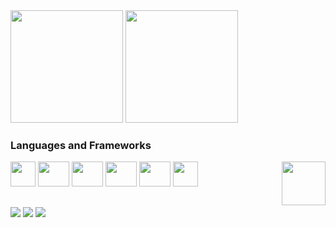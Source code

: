 <div>
  <img height="180em" src="https://github-readme-stats.vercel.app/api?username=pedrobarroso-n&show_icons=true&theme=radical" />
  <img height="180em" src="https://github-readme-stats.vercel.app/api/top-langs/?username=pedrobarroso-n&layout=compact&theme=radical" />
</div>

<h3>Languages and Frameworks</h3>
<div>
    <img height="40" src="https://cdn.jsdelivr.net/gh/devicons/devicon@latest/icons/html5/html5-original.svg" />
    <img height="40" width="50" src="https://cdn.jsdelivr.net/gh/devicons/devicon@latest/icons/css3/css3-original.svg" />
    <img height="40" width="50" src="https://cdn.jsdelivr.net/gh/devicons/devicon@latest/icons/javascript/javascript-original.svg" />
    <img height="40" width="50" src="https://cdn.jsdelivr.net/gh/devicons/devicon@latest/icons/git/git-original.svg" />  
    <img height="40" width="50" src="https://cdn.jsdelivr.net/gh/devicons/devicon@latest/icons/python/python-original.svg" />
    <img height="40" src="https://cdn.jsdelivr.net/gh/devicons/devicon@latest/icons/react/react-original.svg" /> 
    <img align="right" height="70" src="https://media4.giphy.com/media/v1.Y2lkPTc5MGI3NjExMmRpMmEwNTEzdHYwandwY3R2eHAyN25ja2RsdzY0eXpsZXU1cTRudiZlcD12MV9pbnRlcm5hbF9naWZfYnlfaWQmY3Q9Zw/3oEduUkR13701mndnO/giphy.webp" />
</div>

##

<div>
  <a href="https://www.linkedin.com/in/pedrobarroso-n/">
    <img src="https://img.shields.io/badge/LinkedIn-0747a6?style=for-the-badge&logo=linkedin&logoColor=white" /></a>
   <a href="mailto:pbn62413@gmail.com?subject=Gostarei de conversar!&body=Caro Pedro;">
    <img src="https://img.shields.io/badge/Gmail-840010?style=for-the-badge&logo=gmail&logoColor=white" /></a>
   <a href="https://discord.gg/j5CvjM9U">
    <img src="https://img.shields.io/badge/Discord-7289DA?style=for-the-badge&logo=discord&logoColor=white" /></a>
</div>


